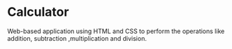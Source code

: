 # Calculator
Web-based application using HTML and CSS to perform the operations like addition, subtraction ,multiplication and division.
